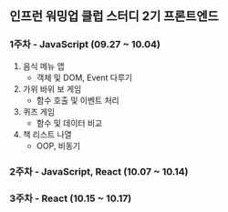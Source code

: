 ## 인프런 워밍업 클럽 스터디 2기 프론트엔드

### 1주차 - JavaScript (09.27 ~ 10.04)

1. 음식 메뉴 앱
   - 객체 및 DOM, Event 다루기
2. 가위 바위 보 게임
   - 함수 호출 및 이벤트 처리
3. 퀴즈 게임
   - 함수 및 데이터 비교
4. 책 리스트 나열
   - OOP, 비동기

### 2주차 - JavaScript, React (10.07 ~ 10.14)

### 3주차 - React (10.15 ~ 10.17)
